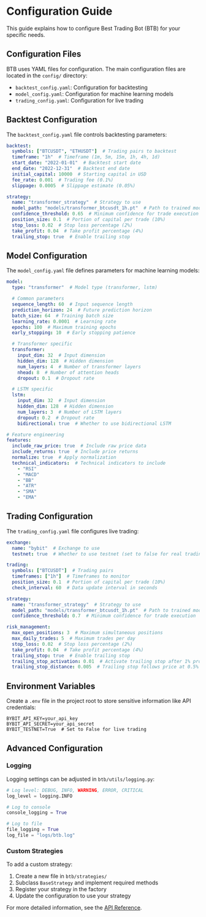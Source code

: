 # Configuration Guide

This guide explains how to configure Best Trading Bot (BTB) for your specific needs.

## Configuration Files

BTB uses YAML files for configuration. The main configuration files are located in the `config/` directory:

- `backtest_config.yaml`: Configuration for backtesting
- `model_config.yaml`: Configuration for machine learning models
- `trading_config.yaml`: Configuration for live trading

## Backtest Configuration

The `backtest_config.yaml` file controls backtesting parameters:

```yaml
backtest:
  symbols: ["BTCUSDT", "ETHUSDT"]  # Trading pairs to backtest
  timeframe: "1h"  # Timeframe (1m, 5m, 15m, 1h, 4h, 1d)
  start_date: "2022-01-01"  # Backtest start date
  end_date: "2022-12-31"  # Backtest end date
  initial_capital: 10000  # Starting capital in USD
  fee_rate: 0.001  # Trading fee (0.1%)
  slippage: 0.0005  # Slippage estimate (0.05%)

strategy:
  name: "transformer_strategy"  # Strategy to use
  model_path: "models/transformer_btcusdt_1h.pt"  # Path to trained model
  confidence_threshold: 0.65  # Minimum confidence for trade execution
  position_size: 0.1  # Portion of capital per trade (10%)
  stop_loss: 0.02  # Stop loss percentage (2%)
  take_profit: 0.04  # Take profit percentage (4%)
  trailing_stop: true  # Enable trailing stop
```

## Model Configuration

The `model_config.yaml` file defines parameters for machine learning models:

```yaml
model:
  type: "transformer"  # Model type (transformer, lstm)

  # Common parameters
  sequence_length: 60  # Input sequence length
  prediction_horizon: 24  # Future prediction horizon
  batch_size: 64  # Training batch size
  learning_rate: 0.0001  # Learning rate
  epochs: 100  # Maximum training epochs
  early_stopping: 10  # Early stopping patience

  # Transformer specific
  transformer:
    input_dim: 32  # Input dimension
    hidden_dim: 128  # Hidden dimension
    num_layers: 4  # Number of transformer layers
    nhead: 8  # Number of attention heads
    dropout: 0.1  # Dropout rate

  # LSTM specific
  lstm:
    input_dim: 32  # Input dimension
    hidden_dim: 128  # Hidden dimension
    num_layers: 3  # Number of LSTM layers
    dropout: 0.2  # Dropout rate
    bidirectional: true  # Whether to use bidirectional LSTM

# Feature engineering
features:
  include_raw_price: true  # Include raw price data
  include_returns: true  # Include price returns
  normalize: true  # Apply normalization
  technical_indicators:  # Technical indicators to include
    - "RSI"
    - "MACD"
    - "BB"
    - "ATR"
    - "SMA"
    - "EMA"
```

## Trading Configuration

The `trading_config.yaml` file configures live trading:

```yaml
exchange:
  name: "bybit"  # Exchange to use
  testnet: true  # Whether to use testnet (set to false for real trading)

trading:
  symbols: ["BTCUSDT"]  # Trading pairs
  timeframes: ["1h"]  # Timeframes to monitor
  position_size: 0.1  # Portion of capital per trade (10%)
  check_interval: 60  # Data update interval in seconds

strategy:
  name: "transformer_strategy"  # Strategy to use
  model_path: "models/transformer_btcusdt_1h.pt"  # Path to trained model
  confidence_threshold: 0.7  # Minimum confidence for trade execution

risk_management:
  max_open_positions: 3  # Maximum simultaneous positions
  max_daily_trades: 5  # Maximum trades per day
  stop_loss: 0.02  # Stop loss percentage (2%)
  take_profit: 0.04  # Take profit percentage (4%)
  trailing_stop: true  # Enable trailing stop
  trailing_stop_activation: 0.01  # Activate trailing stop after 1% profit
  trailing_stop_distance: 0.005  # Trailing stop follows price at 0.5% distance
```

## Environment Variables

Create a `.env` file in the project root to store sensitive information like API credentials:

```
BYBIT_API_KEY=your_api_key
BYBIT_API_SECRET=your_api_secret
BYBIT_TESTNET=True  # Set to False for live trading
```

## Advanced Configuration

### Logging

Logging settings can be adjusted in `btb/utils/logging.py`:

```python
# Log level: DEBUG, INFO, WARNING, ERROR, CRITICAL
log_level = logging.INFO

# Log to console
console_logging = True

# Log to file
file_logging = True
log_file = "logs/btb.log"
```

### Custom Strategies

To add a custom strategy:

1. Create a new file in `btb/strategies/`
2. Subclass `BaseStrategy` and implement required methods
3. Register your strategy in the factory
4. Update the configuration to use your strategy

For more detailed information, see the [API Reference](API_REFERENCE.md).
